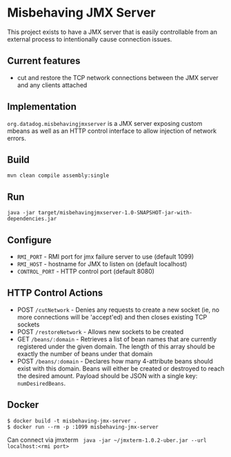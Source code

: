 # Misbehaving JMX Server
This project exists to have a JMX server that is easily controllable from an external process
to intentionally cause connection issues.

## Current features
- cut and restore the TCP network connections between the JMX server and any clients attached

## Implementation
`org.datadog.misbehavingjmxserver` is a JMX server exposing custom mbeans
as well as an HTTP control interface to allow injection of network errors.

## Build
`mvn clean compile assembly:single`

## Run
`java -jar target/misbehavingjmxserver-1.0-SNAPSHOT-jar-with-dependencies.jar`

## Configure
- `RMI_PORT` - RMI port for jmx failure server to use (default 1099)
- `RMI_HOST` - hostname for JMX to listen on (default localhost)
- `CONTROL_PORT` - HTTP control port (default 8080)

## HTTP Control Actions
- POST `/cutNetwork` - Denies any requests to create a new socket (ie, no more connections will be 'accept'ed) and then closes existing TCP sockets
- POST `/restoreNetwork` - Allows new sockets to be created
- GET `/beans/:domain` - Retrieves a list of bean names that are currently registered under the given domain. The length of this array should be exactly the number of beans under that domain
- POST `/beans/:domain` - Declares how many 4-attribute beans should exist with this domain. Beans will either be created or destroyed to reach the desired amount. Payload should be JSON with a single key: `numDesiredBeans`.

## Docker
```
$ docker build -t misbehaving-jmx-server .
$ docker run --rm -p :1099 misbehaving-jmx-server 
```

Can connect via jmxterm ` java -jar ~/jmxterm-1.0.2-uber.jar --url localhost:<rmi port>`
